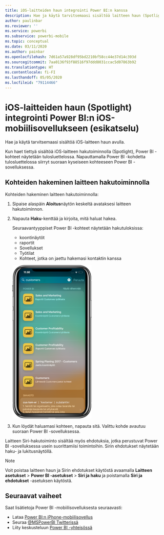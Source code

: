 ```yaml
---
title: iOS-laitteiden haun integrointi Power BI:n kanssa
description: Hae ja käytä tarvitsemaasi sisältöä laitteen haun (Spotlight) avulla
author: paulinbar
ms.reviewer: ''
ms.service: powerbi
ms.subservice: powerbi-mobile
ms.topic: conceptual
ms.date: 03/11/2020
ms.author: painbar
ms.openlocfilehash: 7d61a57a928df95bd2210bf58cc44e37d14c393d
ms.sourcegitcommit: 7aa0136f93f88516f97ddd8031ccac5d07863b92
ms.translationtype: HT
ms.contentlocale: fi-FI
ms.lasthandoff: 05/05/2020
ms.locfileid: "79114466"
---
```

# <a name="ios-device-search-spotlight-integration-with-power-bi-mobile-ios-app-preview"></a>iOS-laitteiden haun (Spotlight) integrointi Power BI:n iOS-mobiilisovellukseen (esikatselu)
Hae ja käytä tarvitsemaasi sisältöä iOS-laitteen haun avulla.

Kun haet tiettyä sisältöä iOS-laitteen hakutoiminnolla (Spotlight), Power BI -kohteet näytetään tulosluettelossa. Napauttamalla Power BI -kohdetta tulosluettelossa siirryt suoraan kyseiseen kohteeseen Power BI -sovelluksessa.

## <a name="find-items-using-device-search"></a>Kohteiden hakeminen laitteen hakutoiminnolla

Kohteiden hakeminen laitteen hakutoiminnolla:

1. Sipaise alaspäin **Aloitus**näytön keskeltä avataksesi laitteen hakutoiminnon.

2. Napauta **Haku**-kenttää ja kirjoita, mitä haluat hakea.
 
   Seuraavantyyppiset Power BI -kohteet näytetään hakutuloksissa:

    * koontinäytöt
    * raportit
    * Sovellukset
    * Työtilat
    * Kohteet, jotka on jaettu hakemasi kontaktin kanssa

    ![Näyttökuva, jossa näkyy Power BI -hakutuloksia iOS-laitteen haussa](./media/mobile-apps-ios-siri-search/power-bi-spotlight-search.png)

 3. Kun löydät haluamasi kohteen, napauta sitä. Valittu kohde avautuu suoraan Power BI -sovelluksessa. 

Laitteen Siri-hakutoiminto sisältää myös ehdotuksia, jotka perustuvat Power BI -sovelluksessa usein suorittamiisi toimintoihin. Sirin ehdotukset näytetään haku- ja lukitusnäytöllä.

>[!NOTE]
>
>Voit poistaa laitteen haun ja Sirin ehdotukset käytöstä avaamalla **Laitteen asetukset** > **Power BI -asetukset** > **Siri ja haku** ja poistamalla **Siri ja ehdotukset** -asetuksen käytöstä.
>

## <a name="next-steps"></a>Seuraavat vaiheet
Saat lisätietoja Power BI -mobiilisovelluksesta seuraavasti: 

* Lataa [Power BI:n iPhone-mobiilisovellus](https://go.microsoft.com/fwlink/?LinkId=522062)
* Seuraa [@MSPowerBI Twitterissä](https://twitter.com/MSPowerBI)
* Liity keskusteluun [Power BI -yhteisössä](https://community.powerbi.com/)

